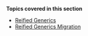 **Topics covered in this section**

* [Reified Generics](reified-generics.md)
* [Reified Generics Migration](reified-generics-migration.md)
